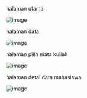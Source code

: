 halaman utama

![image](https://github.com/user-attachments/assets/30fdb25e-9b7e-4f0b-8077-e76a9ebada7b)


halaman data

![image](https://github.com/user-attachments/assets/a39d15f7-252f-41a0-bad3-ab517c77bd3a)


halaman pilih mata kuliah

![image](https://github.com/user-attachments/assets/fb8d3a3a-1f98-4aa6-96b5-208dc39f7de9)


halaman detai data mahasiswa

![image](https://github.com/user-attachments/assets/a43a35fa-44ed-474a-882f-dec9da86583e)
